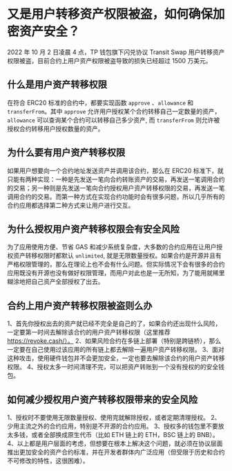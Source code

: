 # 又是用户转移资产权限被盗，如何确保加密资产安全？

2022 年 10 月 2 日凌晨 4 点，TP 钱包旗下闪兑协议 Transit Swap 用户转移资产权限被盗，目前合约上用户资产权限被盗导致的损失已经超过 1500 万美元。

## 什么是用户资产转移权限

在符合 ERC20 标准的合约中，都要实现函数 `approve` 、`allowance` 和 `transferFrom`。其中 `approve` 允许用户授权某个合约转移自己一定数量的资产，`allowance` 可以查询某个合约可以转移自己多少资产, 而 `transferFrom` 则允许被授权合约转移用户授权数量的资产。

## 为什么要有用户资产转移权限

如果用户想要向一个合约地址发送资产并调用该合约，那么在 ERC20 标准下，就只能有两种实现：一种是先发送一笔向合约转账资产的交易，再发送一笔调用合约的交易；另一种则是先发送一笔向合约授权用户资产转移权限的交易，再发送一笔调用合约的交易。而第一种方式在实现合约功能时会有很多问题，所以几乎所有的合约应用都选择第二种方式来让用户进行交互。

## 为什么授权用户资产转移权限会有安全风险

为了应用使用方便、节省 GAS 和减少系统复杂度，大多数的合约应用在让用户授权资产转移权限时都默认 `unlimited`, 就是无限数量授权。如果合约是开源并且有严格权限管理的，那么在理论上也不会有什么问题。但实际情况下会有很多的合约应用既没有开源也没有做好权限管理，而用户对此也是一无所知，为了能用就稀里糊涂地把自己资产全部授权了出去。

## 合约上用户资产转移权限被盗则么办

1、首先你授权出去的资产就已经不完全是自己的了，如果合约还出现什么风险，一定要第一时间去解除该合约的用户资产转移权限（这里推荐 https://revoke.cash/）。
2、如果风险合约在多链上部署（特别是跨链桥），那么一定要在自己使用过该应用的所有链上都去解除一遍用户资产转移权限。
3、面对这种攻击，使用硬件钱包并不会更加安全，一定也要去解除该合约的用户资产转移权限。
4、授权太多一时间清理不完，可以把资产转账到一个没有授权的的安全钱包。

## 如何减少授权用户资产转移权限带来的安全风险

1、授权时不要使用无限数量授权、使用完就解除授权，或者定期清理授权。
2、少用主流之外的合约应用，特别是不开源的合约应用。
3、授权多的钱包里不要放太多钱，或者全部换成原生代币（比如 ETH 链上的 ETH，BSC 链上的 BNB）。
4、以上都是用户层面的考虑，但想要在根本上解决这个问题，就必须在协议层面推出更加安全的资产合约标准，并在开发者群体内广泛应用（但受限于历史和合约不可修改的特性，这很困难）。
